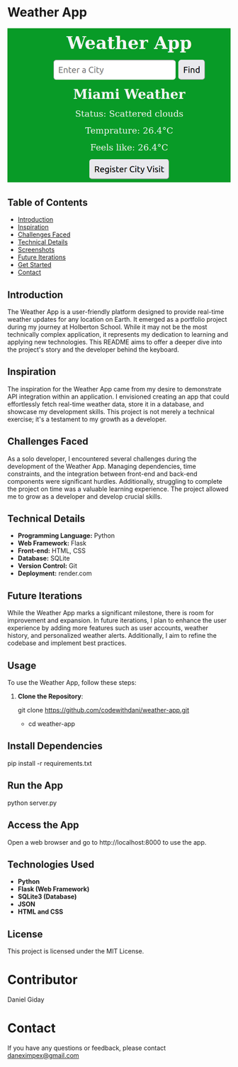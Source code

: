 # Weather App

![Weather App Screenshot](screenshot.png)

## Table of Contents

- [Introduction](#introduction)
- [Inspiration](#inspiration)
- [Challenges Faced](#challenges-faced)
- [Technical Details](#technical-details)
- [Screenshots](#screenshots)
- [Future Iterations](#future-iterations)
- [Get Started](#get-started)
- [Contact](#contact)

## Introduction

The Weather App is a user-friendly platform designed to provide real-time weather updates for any location on Earth. It emerged as a portfolio project during my journey at Holberton School. While it may not be the most technically complex application, it represents my dedication to learning and applying new technologies. This README aims to offer a deeper dive into the project's story and the developer behind the keyboard.

## Inspiration

The inspiration for the Weather App came from my desire to demonstrate API integration within an application. I envisioned creating an app that could effortlessly fetch real-time weather data, store it in a database, and showcase my development skills. This project is not merely a technical exercise; it's a testament to my growth as a developer.

## Challenges Faced

As a solo developer, I encountered several challenges during the development of the Weather App. Managing dependencies, time constraints, and the integration between front-end and back-end components were significant hurdles. Additionally, struggling to complete the project on time was a valuable learning experience. The project allowed me to grow as a developer and develop crucial skills.

## Technical Details

- **Programming Language:** Python
- **Web Framework:** Flask
- **Front-end:** HTML, CSS
- **Database:** SQLite
- **Version Control:** Git
- **Deployment:** render.com

## Future Iterations

While the Weather App marks a significant milestone, there is room for improvement and expansion. In future iterations, I plan to enhance the user experience by adding more features such as user accounts, weather history, and personalized weather alerts. Additionally, I aim to refine the codebase and implement best practices.

## Usage

To use the Weather App, follow these steps:

1. **Clone the Repository**:
  
   git clone https://github.com/codewithdani/weather-app.git
   - cd weather-app

## Install Dependencies
pip install -r requirements.txt

## Run the App
python server.py

## Access the App
Open a web browser and go to http://localhost:8000 to use the app.

## Technologies Used
- **Python**
- **Flask (Web Framework)**
- **SQLite3 (Database)**
- **JSON**
- **HTML and CSS**

## License
This project is licensed under the MIT License.

# Contributor
Daniel Giday

# Contact
If you have any questions or feedback, please contact daneximpex@gmail.com
